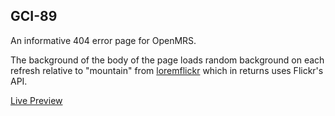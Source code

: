 ## GCI-89

An informative 404 error page for OpenMRS.

The background of the body of the page loads random background on each refresh
relative to "mountain" from [loremflickr](loremflickr.com) which in returns uses Flickr's API.

[Live Preview](https://shr33narayan.github.io/GCI-89/)
